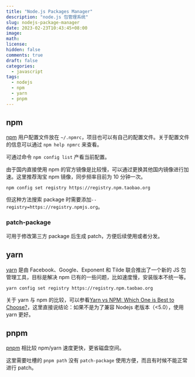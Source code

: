```yaml
---
title: "Node.js Packages Manager"
description: "node.js 包管理系统"
slug: nodejs-package-manager
date: 2023-02-23T10:43:45+08:00
image:
math:
license:
hidden: false
comments: true
draft: false
categories:
  - javascript
tags:
  - nodejs
  - npm
  - yarn
  - pnpm
---
```


## npm

[npm](https://www.npmjs.com/) 用户配置文件放在 `~/.npmrc`，项目也可以有自己的配置文件。关于配置文件的信息可以通过 `npm help npmrc` 来查看。

可通过命令 `npm config list` 产看当前配置。

由于国内直接使用 npm 的官方镜像是比较慢，可以通过更换其他国内镜像进行加速。这里推荐淘宝 npm 镜像，同步频率目前为 10 分钟一次。

`npm config set registry https://registry.npm.taobao.org`

但这种方法搜索 package 时需要添加`--registry=https://registry.npmjs.org`。

### patch-package

可用于修改第三方 package 后生成 patch，方便后续使用或者分发。

## yarn

[yarn](https://yarnpkg.com/) 是由 Facebook、Google、Exponent 和 Tilde 联合推出了一个新的 JS 包管理工具，目标是解决 npm 已有的一些问题，比如速度慢，安装版本不统一等。

```shell
yarn config set registry https://registry.npm.taobao.org
```

关于 yarn 与 npm 的比较，可以参看[Yarn vs NPM: Which One is Best to Choose?](https://www.knowledgehut.com/blog/web-development/yarn-vs-npm)，这里直接说结论：如果不是为了兼容 Nodejs 老版本（<5.0），使用 yarn 更好。

## pnpm

[pnpm](https://pnpm.io/) 相比较 npm/yarn 速度更快，更省磁盘空间。

这里需要吐槽的 `pnpm path` 没有 `patch-package` 使用方便，而且有时候不能正常进行 patch。
